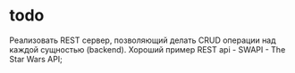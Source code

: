 # todo
Реализовать REST сервер, позволяющий делать CRUD операции над каждой сущностью (backend). Хороший пример REST api - SWAPI - The Star Wars API;